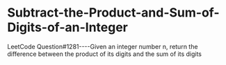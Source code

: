 # Subtract-the-Product-and-Sum-of-Digits-of-an-Integer
LeetCode Question#1281----Given an integer number n, return the difference between the product of its digits and the sum of its digits
